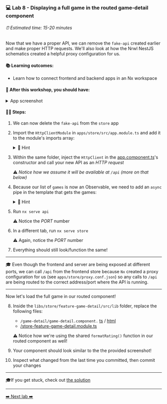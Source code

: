 ### 💻 Lab 8 - Displaying a full game in the routed game-detail component

###### ⏰ Estimated time: 15-20 minutes

Now that we have a proper API, we can remove the `fake-api` created earlier and make proper HTTP requests. We'll also look at how the Nrwl NestJS schematics created a helpful proxy configuration for us.

#### 📚 Learning outcomes:

- Learn how to connect frontend and backend apps in an Nx workspace

#### 📲 After this workshop, you should have:

<details>
  <summary>App screenshot</summary>
  <img src="../assets/lab8_screenshot.png" width="500" alt="screenshot of lab8 result">
</details>

#### 🏋️‍♀️ Steps:

1. We can now delete the `fake-api` from the `store` app
2. Import the `HttpClientModule` in `apps/store/src/app.module.ts` and add it to the module's imports array:

   <details>
   <summary>🐳 Hint</summary>

   ```ts
   import { HttpClientModule } from '@angular/common/http';
   ```

   </details>

3. Within the same folder, inject the `HttpClient` in the [app.component.ts](../../examples/lab8/apps/store/src/app/app.component.ts)'s constructor and call your new API as an _HTTP request_

   ⚠️ _Notice how we assume it will be available at `/api` (more on that below)_

4. Because our list of `games` is now an Observable, we need to add an `async` pipe in the template that gets the games:

   <details>
   <summary>🐳 Hint</summary>

   ```html
   <mat-card
     class="game-card"
     *ngFor="let game of games | async"
     [routerLink]="['/game', game.id]"
     >...</mat-card
   >
   ```

   </details>

5. Run `nx serve api`

   ⚠️ Notice the _PORT_ number

6. In a different tab, run `nx serve store`

   ⚠️ Again, notice the _PORT_ number

7. Everything should still look/function the same!

---

🎓 Even though the frontend and server are being exposed at different ports, we can call `/api` from the frontend store because `Nx` created a proxy configuration for us (see `apps/store/proxy.conf.json`) so any calls to `/api` are being routed to the correct address/port where the API is running.

---

Now let's load the full game in our routed component!

8. Inside the `libs/store/feature-game-detail/src/lib` folder, replace the following files:

   - `/game-detail/game-detail.component.` [ts](../../examples/lab8/libs/store/feature-game-detail/src/lib/game-detail/game-detail.component.ts) / [html](../../examples/lab8/libs/store/feature-game-detail/src/lib/game-detail/game-detail.component.html)
   - [/store-feature-game-detail.module.ts](../../examples/lab8/libs/store/feature-game-detail/src/lib/store-feature-game-detail.module.ts)

   ⚠️ Notice how we're using the shared `formatRating()` function in our routed component as well!

9. Your component should look similar to the the provided screenshot!
10. Inspect what changed from the last time you committed, then commit your changes

---

🎓If you get stuck, check out [the solution](SOLUTION.md)

---

[➡️ Next lab ➡️](../lab9/LAB.md)
